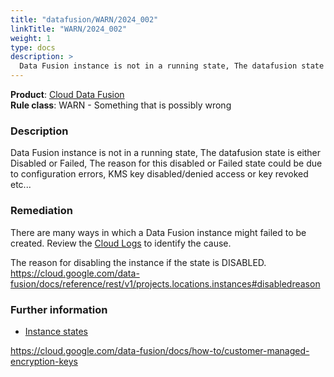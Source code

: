 ```yaml
---
title: "datafusion/WARN/2024_002"
linkTitle: "WARN/2024_002"
weight: 1
type: docs
description: >
  Data Fusion instance is not in a running state, The datafusion state is either Disabled or Failed, The reason for this disabled or Failed state could be due to configuration errors, KMS key disabled/denied access or key revoked etc...
---
```


**Product**: [Cloud Data Fusion](https://cloud.google.com/data-fusion)\
**Rule class**: WARN - Something that is possibly wrong

### Description
Data Fusion instance is not in a running state, The datafusion state is either Disabled or Failed, The reason for this disabled or Failed state could be due to configuration errors, KMS key disabled/denied access or key revoked etc...

### Remediation
There are many ways in which a Data Fusion instance might failed to be created.
Review the [Cloud Logs](https://cloud.google.com/data-fusion/docs/how-to/audit-logging) to identify the cause.

The reason for disabling the instance if the state is DISABLED.
https://cloud.google.com/data-fusion/docs/reference/rest/v1/projects.locations.instances#disabledreason

### Further information
- [Instance states](https://cloud.google.com/data-fusion/docs/reference/rest/v1/projects.locations.instances#state)

https://cloud.google.com/data-fusion/docs/how-to/customer-managed-encryption-keys
